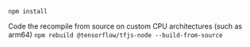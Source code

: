 `npm install`

Code the recompile from source on custom CPU architectures (such as arm64)
`npm rebuild @tensorflow/tfjs-node --build-from-source`